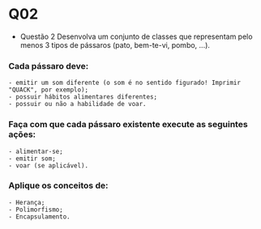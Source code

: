 # Q02
- Questão 2
Desenvolva um conjunto de classes que representam pelo menos 3 tipos de pássaros (pato, bem-te-vi, pombo, ...). 

### Cada pássaro deve:
	- emitir um som diferente (o som é no sentido figurado! Imprimir "QUACK", por exemplo);
	- possuir hábitos alimentares diferentes;
	- possuir ou não a habilidade de voar.

### Faça com que cada pássaro existente execute as seguintes ações:
	- alimentar-se;
	- emitir som;
	- voar (se aplicável).

### Aplique os conceitos de:
	- Herança;
	- Polimorfismo;
	- Encapsulamento.

